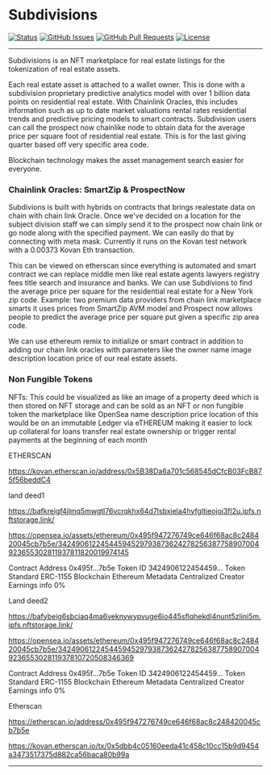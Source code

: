 # Subdivisions


<div>
  
  [![Status](https://img.shields.io/badge/status-work--in--progress-success.svg)]()
  [![GitHub Issues](https://img.shields.io/github/issues/lucylow/subdivisions.svg)](https://github.com/lucylow/subdivisions/issues)
  [![GitHub Pull Requests](https://img.shields.io/github/issues-pr/lucylow/subdivisions.svg)](https://github.com/lucylow/subdivisions/pulls)
  [![License](https://img.shields.io/bower/l/bootstrap)]()

</div>

---

Subdivisions is an NFT marketplace for real estate listings for the tokenization of real estate assets.

Each real estate asset is attached to a wallet owner. This is done with a subdivision proprietary predictive analytics model with over 1 billion data points on residential real estate. With Chainlink Oracles, this includes information such as up to date market valuations rental rates residential trends and predictive pricing models to smart contracts. Subdivision users can call the prospect now chainlike node to obtain data for the average price per square foot of residential real estate. This is for the last giving quarter based off very specific area code.

Blockchain technology makes the asset management search easier for everyone.


### Chainlink Oracles: SmartZip & ProspectNow

Subdivions is built with  hybrids on contracts that brings realestate data on chain with chain link Oracle. 
Once we've decided on a location for the subject division staff we can simply send it to the prospect now chain link or go node along with the specified payment. We can easily do that by connecting with meta mask. Currently it runs on the Kovan test network with a 0.00373 Kovan Eth transaction.

This can be viewed on etherscan since everything is automated and smart contract we can replace middle men like real estate agents lawyers registry fees title search and insurance and banks. We can use Subdivions to find the average price per square for the residential real estate for a New York zip code. Example: two premium data providers from chain link marketplace smarts it uses prices from SmartZip AVM model and Prospect now allows people to predict the average price per square put given a specific zip area code.

We can use ethereum remix to initialize or smart contract in addition to adding our chain link oracles with parameters like the owner name image description location price of our real estate assets. 


### Non Fungible Tokens 

NFTs: This could be visualized as like an image of a property deed which is then stored on NFT storage and can be sold as an NFT or non fungible token the marketplace like OpenSea name description price location of this would be on an immutable Ledger via eTHEREUM making it easier to lock up collateral for loans transfer real estate ownership or trigger rental payments at the beginning of each month



ETHERSCAN

https://kovan.etherscan.io/address/0x5B38Da6a701c568545dCfcB03FcB875f56beddC4


land deed1

https://bafkreigf4jlmq5mwgtl76vcrqkhx64d7lsbxiela4hyfgltieojoi3fl2u.ipfs.nftstorage.link/


https://opensea.io/assets/ethereum/0x495f947276749ce646f68ac8c248420045cb7b5e/34249061224544594529793873624278256387758907004923655302811937811820019974145

Contract Address
0x495f...7b5e
Token ID
3424906122454459...
Token Standard
ERC-1155
Blockchain
Ethereum
Metadata
Centralized
Creator Earnings
info
0%



Land deed2

https://bafybeig6sbciaq4ma6veknywypvuge6io445sflqhekdl4nunt5zlini5m.ipfs.nftstorage.link/

https://opensea.io/assets/ethereum/0x495f947276749ce646f68ac8c248420045cb7b5e/34249061224544594529793873624278256387758907004923655302811937810720508346369


Contract Address
0x495f...7b5e
Token ID
3424906122454459...
Token Standard
ERC-1155
Blockchain
Ethereum
Metadata
Centralized
Creator Earnings
info
0%



Etherscan 


https://etherscan.io/address/0x495f947276749ce646f68ac8c248420045cb7b5e


https://kovan.etherscan.io/tx/0x5dbb4c05160eeda41c458c10cc15b9d9454a3473517375d882ca56baca80b99a

---
